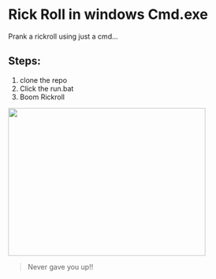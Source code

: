 # Rick Roll in windows Cmd.exe

Prank a rickroll using just a cmd...

## Steps:

1. clone the repo
2. Click the run.bat
3. Boom Rickroll

<img src="https://www.gifcen.com/wp-content/uploads/2022/11/rickroll-gif-9.gif" width="400" height="300"/>

> Never gave you up!!
